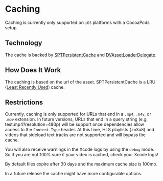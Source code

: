# Caching

Caching is currently only supported on `iOS` platforms with a CocoaPods setup.

## Technology

The cache is backed by [SPTPersistentCache](https://github.com/spotify/SPTPersistentCache) and [DVAssetLoaderDelegate](https://github.com/vdugnist/DVAssetLoaderDelegate).

## How Does It Work

The caching is based on the url of the asset.
SPTPersistentCache is a LRU ([Least Recently Used](https://en.wikipedia.org/wiki/Cache_replacement_policies#Least_recently_used_(LRU))) cache.

## Restrictions

Currently, caching is only supported for URLs that end in a `.mp4`, `.m4v`, or `.mov` extension. In future versions, URLs that end in a query string (e.g. test.mp4?resolution=480p) will be support once dependencies allow access to the `Content-Type` header.  At this time, HLS playlists (.m3u8) and videos that sideload text tracks are not supported and will bypass the cache.

You will also receive warnings in the Xcode logs by using the `debug` mode. So if you are not 100% sure if your video is cached, check your Xcode logs!

By default files expire after 30 days and the maximum cache size is 100mb.

In a future release the cache might have more configurable options.